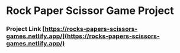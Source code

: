 # Rock Paper Scissor Game Project

### Project Link [https://rocks-papers-scissors-games.netlify.app/](https://rocks-papers-scissors-games.netlify.app/)